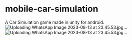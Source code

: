 # mobile-car-simulation
A Car Simulation game made in unity for android.
![Uploading WhatsApp Image 2023-08-13 at 23.45.53.jpg…]()
![Uploading WhatsApp Image 2023-08-13 at 23.45.53.jpg…]()

